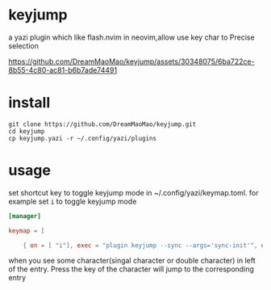 # keyjump
a yazi plugin which like flash.nvim in neovim,allow use key char to Precise selection




https://github.com/DreamMaoMao/keyjump/assets/30348075/6ba722ce-8b55-4c80-ac81-b6b7ade74491





# install
```
git clone https://github.com/DreamMaoMao/keyjump.git
cd keyjump
cp keyjump.yazi -r ~/.config/yazi/plugins
```

# usage
set shortcut key to toggle keyjump mode in ~/.config/yazi/keymap.toml.
for example set `i` to toggle keyjump mode

```toml
[manager]

keymap = [

	{ on = [ "i"], exec = "plugin keyjump --sync --args='sync-init'", desc = "keyjump" },]
```

when you see some character(singal character or double character) in left of the entry.
Press the key of the character will jump to the corresponding entry 
